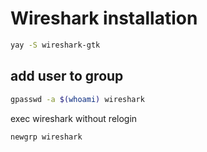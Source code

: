 # Wireshark installation

```bash
yay -S wireshark-gtk
```

## add user to group

```bash
gpasswd -a $(whoami) wireshark
```

exec wireshark without relogin

```bash
newgrp wireshark
```
